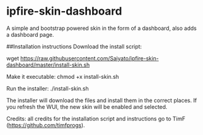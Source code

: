# ipfire-skin-dashboard
A simple and bootstrap powered skin in the form of a dashboard, also adds a dashboard page.

##Installation instructions
Download the install script:

wget https://raw.githubusercontent.com/Saiyato/ipfire-skin-dashboard/master/install-skin.sh

Make it executable:
chmod +x install-skin.sh

Run the installer:
./install-skin.sh

The installer will download the files and install them in the correct places. If you refresh the WUI, the new skin will be enabled and selected.

Credits: all credits for the installation script and instructions go to TimF (https://github.com/timfprogs).
